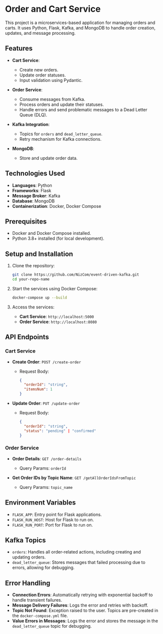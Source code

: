 
# Order and Cart Service

This project is a microservices-based application for managing orders and carts. It uses Python, Flask, Kafka, and MongoDB to handle order creation, updates, and message processing.

## Features

- **Cart Service**:
  - Create new orders.
  - Update order statuses.
  - Input validation using Pydantic.

- **Order Service**:
  - Consume messages from Kafka.
  - Process orders and update their statuses.
  - Handle errors and send problematic messages to a Dead Letter Queue (DLQ).

- **Kafka Integration**:
  - Topics for `orders` and `dead_letter_queue`.
  - Retry mechanism for Kafka connections.

- **MongoDB**:
  - Store and update order data.

## Technologies Used

- **Languages**: Python
- **Frameworks**: Flask
- **Message Broker**: Kafka
- **Database**: MongoDB
- **Containerization**: Docker, Docker Compose

## Prerequisites

- Docker and Docker Compose installed.
- Python 3.8+ installed (for local development).

## Setup and Installation

1. Clone the repository:
   ```bash
   git clone https://github.com/NizCom/event-driven-kafka.git
   cd your-repo-name
   ```

2. Start the services using Docker Compose:
   ```bash
   docker-compose up --build
   ```

3. Access the services:
   - **Cart Service**: `http://localhost:5000`
   - **Order Service**: `http://localhost:8080`

## API Endpoints

### Cart Service

- **Create Order**: `POST /create-order`
  - Request Body:
    ```json
    {
      "orderId": "string",
      "itemsNum": 1
    }
    ```

- **Update Order**: `PUT /update-order`
  - Request Body:
    ```json
    {
      "orderId": "string",
      "status": "pending" | "confirmed"
    }
    ```

### Order Service

- **Order Details**: `GET /order-details`
  - Query Params: `orderId`

- **Get Order IDs by Topic Name**: `GET /getAllOrderIdsFromTopic`
  - Query Params: `topic_name`

## Environment Variables

- `FLASK_APP`: Entry point for Flask applications.
- `FLASK_RUN_HOST`: Host for Flask to run on.
- `FLASK_RUN_PORT`: Port for Flask to run on.

## Kafka Topics

- `orders`: Handles all order-related actions, including creating and updating orders.
- `dead_letter_queue`: Stores messages that failed processing due to errors, allowing for debugging.

## Error Handling

- **Connection Errors**: Automatically retrying with exponential backoff to handle transient failures.
- **Message Delivery Failures**: Logs the error and retries with backoff.
- **Topic Not Found**: Exception raised to the user. Topics are pre-created in the `docker-compose.yml` file.
- **Value Errors in Messages**: Logs the error and stores the message in the `dead_letter_queue` topic for debugging.


